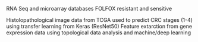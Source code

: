 RNA Seq and microarray databases FOLFOX resistant and sensitive

Histolopathological image data from TCGA used to predict CRC stages (1-4) using transfer learning from Keras (ResNet50)
Feature extarction from gene expression data using topological data analysis and machine/deep learning 




